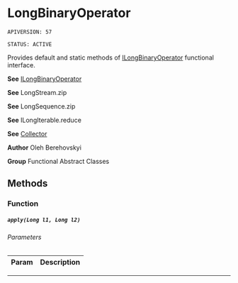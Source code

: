 # LongBinaryOperator

`APIVERSION: 57`

`STATUS: ACTIVE`

Provides default and static methods of [ILongBinaryOperator](/docs/Functional-Interfaces/ILongBinaryOperator.md) functional interface.


**See** [ILongBinaryOperator](/docs/Functional-Interfaces/ILongBinaryOperator.md)


**See** LongStream.zip


**See** LongSequence.zip


**See** ILongIterable.reduce


**See** [Collector](/docs/Functional-Abstract-Classes/Collector.md)


**Author** Oleh Berehovskyi


**Group** Functional Abstract Classes

## Methods
### Function
##### `apply(Long l1, Long l2)`
###### Parameters
|Param|Description|
|---|---|

---
